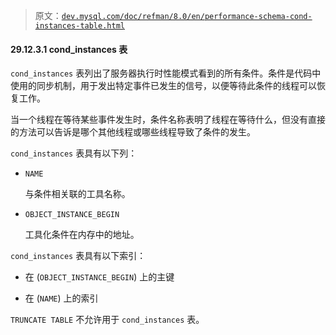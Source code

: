 > 原文：[`dev.mysql.com/doc/refman/8.0/en/performance-schema-cond-instances-table.html`](https://dev.mysql.com/doc/refman/8.0/en/performance-schema-cond-instances-table.html)

#### 29.12.3.1 cond_instances 表

`cond_instances` 表列出了服务器执行时性能模式看到的所有条件。条件是代码中使用的同步机制，用于发出特定事件已发生的信号，以便等待此条件的线程可以恢复工作。

当一个线程在等待某些事件发生时，条件名称表明了线程在等待什么，但没有直接的方法可以告诉是哪个其他线程或哪些线程导致了条件的发生。

`cond_instances` 表具有以下列：

+   `NAME`

    与条件相关联的工具名称。

+   `OBJECT_INSTANCE_BEGIN`

    工具化条件在内存中的地址。

`cond_instances` 表具有以下索引：

+   在 (`OBJECT_INSTANCE_BEGIN`) 上的主键

+   在 (`NAME`) 上的索引

`TRUNCATE TABLE` 不允许用于 `cond_instances` 表。
